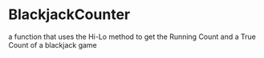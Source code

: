# BlackjackCounter
a function that uses the Hi-Lo method to get the Running Count and a True Count of a blackjack game
